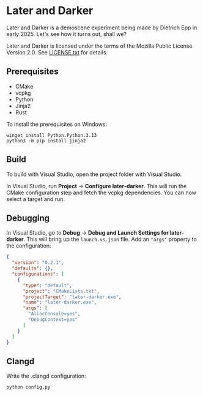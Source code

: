 ﻿# Later and Darker

Later and Darker is a demoscene experiment being made by Dietrich Epp in early 2025. Let's see how it turns out, shall we?

Later and Darker is licensed under the terms of the Mozilla Public License Version 2.0. See [LICENSE.txt](LICENSE.txt) for details.

## Prerequisites

- CMake
- vcpkg
- Python
- Jinja2
- Rust

To install the prerequisites on Windows:

```
winget install Python.Python.3.13
python3 -m pip install jinja2
```

## Build

To build with Visual Studio, open the project folder with Visual Studio.

In Visual Studio, run **Project** → **Configure later-darker**. This will run the CMake configuration step and fetch the vcpkg dependencies. You can now select a target and run.

## Debugging

In Visual Studio, go to **Debug** → **Debug and Launch Settings for later-darker**. This will bring up the `launch.vs.json` file. Add an `"args"` property to the configuration:

```json
{
  "version": "0.2.1",
  "defaults": {},
  "configurations": [
    {
      "type": "default",
      "project": "CMakeLists.txt",
      "projectTarget": "later-darker.exe",
      "name": "later-darker.exe",
      "args": [
        "AllocConsole=yes",
        "DebugContext=yes"
      ]
    }
  ]
}
```

## Clangd

Write the .clangd configuration:

    python config.py

